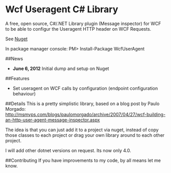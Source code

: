 Wcf Useragent C# Library
=============================================================

A free, open source, C#/.NET Library plugin (Message inspector) for WCF to be able to configur the Useragent HTTP header on WCF Requests.

See [Nuget](https://nuget.org/packages/WcfUserAgent)

In package manager console:
PM> Install-Package WcfUserAgent

##News
 + **June 6, 2012** Initial dump and setup on Nuget
 
##Features
 + Set useragent on WCF calls by configuration (endpoint configuration behaviour)
 
##Details
This is a pretty simplistic library, based on a blog post by Paulo Morgado:
http://msmvps.com/blogs/paulomorgado/archive/2007/04/27/wcf-building-an-http-user-agent-message-inspector.aspx

The idea is that you can just add it to a project via nuget, instead of copy those classes to each project or drag your own library around to each other project.

I will add other dotnet versions on request. Its now only 4.0. 

##Contributing
If you have improvements to my code, by all means let me know.